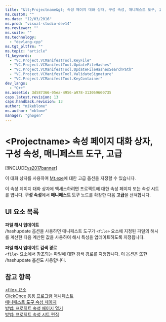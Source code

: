 ```yaml
---
title: "&lt;Projectname&gt; 속성 페이지 대화 상자, 구성 속성, 매니페스트 도구, 고급 | Microsoft Docs"
ms.custom: ""
ms.date: "12/03/2016"
ms.prod: "visual-studio-dev14"
ms.reviewer: ""
ms.suite: ""
ms.technology: 
  - "devlang-cpp"
ms.tgt_pltfrm: ""
ms.topic: "article"
f1_keywords: 
  - "VC.Project.VCManifestTool.KeyFile"
  - "VC.Project.VCManifestTool.UpdateFileHashes"
  - "VC.Project.VCManifestTool.UpdateFileHashesSearchPath"
  - "VC.Project.VCManifestTool.ValidateSignature"
  - "VC.Project.VCManifestTool.KeyContainer"
dev_langs: 
  - "C++"
ms.assetid: 3d587366-05ea-4956-a978-313069660735
caps.latest.revision: 13
caps.handback.revision: 13
author: "mikeblome"
ms.author: "mblome"
manager: "ghogen"
---
```

# &lt;Projectname&gt; 속성 페이지 대화 상자, 구성 속성, 매니페스트 도구, 고급
[!INCLUDE[vs2017banner](../assembler/inline/includes/vs2017banner.md)]

이 대화 상자를 사용하여 [Mt.exe](http://msdn.microsoft.com/library/aa375649)에 대한 고급 옵션을 지정할 수 있습니다.  
  
 이 속성 페이지 대화 상자에 액세스하려면 프로젝트에 대한 속성 페이지 또는 속성 시트를 엽니다.  **구성 속성**에서 **매니페스트 도구** 노드를 확장한 다음 **고급**을 선택합니다.  
  
## UI 요소 목록  
 **파일 해시 업데이트**  
 \/hashupdate 옵션을 사용하면 매니페스트 도구가 `<file>` 요소에 지정된 파일의 해시를 계산한 다음 계산된 값을 사용하여 해시 특성을 업데이트하도록 지정됩니다.  
  
 **파일 해시 업데이트 검색 경로**  
 `<file>` 요소에서 참조되는 파일에 대한 검색 경로를 지정합니다.  이 옵션은 또한 \/hashupdate 옵션도 사용합니다.  
  
## 참고 항목  
 [\<file\> 요소](../Topic/%3Cfile%3E%20Element%20\(ClickOnce%20Application\).md)   
 [ClickOnce 응용 프로그램 매니페스트](../Topic/ClickOnce%20Application%20Manifest.md)   
 [매니페스트 도구 속성 페이지](../ide/manifest-tool-property-pages.md)   
 [방법: 프로젝트 속성 페이지 열기](../misc/how-to-open-project-property-pages.md)   
 [방법: 프로젝트 속성 시트 편집](../misc/how-to-edit-project-property-sheets.md)